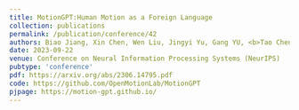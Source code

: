 ```yaml
---
title: MotionGPT:Human Motion as a Foreign Language
collection: publications
permalink: /publication/conference/42
authors: Biao Jiang, Xin Chen, Wen Liu, Jingyi Yu, Gang YU, <b>Tao Chen</b>
date: 2023-09-22
venue: Conference on Neural Information Processing Systems (NeurIPS)
pubtype: 'conference'
pdf: https://arxiv.org/abs/2306.14795.pdf
code: https://github.com/OpenMotionLab/MotionGPT
pjpage: https://motion-gpt.github.io/
---
```


<!-- paperurl: 'http://academicpages.github.io/files/paper1.pdf'
citation: 'Your Name, You. (2009). &quot;Paper Title Number 1.&quot; <i>Journal 1</i>. 1(1).' -->
<!-- [Download paper here](http://academicpages.github.io/files/paper1.pdf) -->
